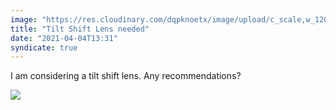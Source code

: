 ```yaml
---
image: "https://res.cloudinary.com/dqpknoetx/image/upload/c_scale,w_1200/v1616773331/_DSC8931_lttnkn.jpg"
title: "Tilt Shift Lens needed"
date: "2021-04-04T13:31"
syndicate: true
---
```

I am considering a tilt shift lens. Any recommendations?

![](https://res.cloudinary.com/dqpknoetx/image/upload/c_scale,w_1200/v1616773331/_DSC8931_lttnkn.jpg)